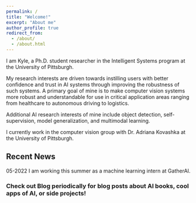 ```yaml
---
permalink: /
title: "Welcome!"
excerpt: "About me"
author_profile: true
redirect_from: 
  - /about/
  - /about.html
---
```


I am Kyle, a Ph.D. student researcher in the Intelligent Systems program at the University of Pittsburgh. 

My research interests are driven towards instilling users with better confidence and trust in AI systems through improving the robustness of such systems. A primary goal of mine is to make computer vision systems more robust and understandable for use in critical application areas ranging from healthcare to autonomous driving to logistics. 

Additional AI research interests of mine include object detection, self-supervision, model generalization, and multimodal learning.

I currently work in the computer vision group with Dr. Adriana Kovashka at the University of Pittsburgh. 

## Recent News 

05-2022 I am working this summer as a machine learning intern at GatherAI.

### Check out Blog periodically for blog posts about AI books, cool apps of AI, or side projects!
